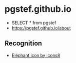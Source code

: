 # pgstef.github.io
* SELECT * from pgstef 
* https://pgstef.github.io/about

## Recognition
* [Eléphant icon by Icons8](https://icons8.com/icon/102477/eléphant)
